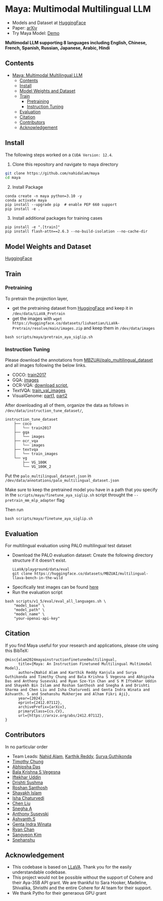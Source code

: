 # Maya: Multimodal Multilingual LLM

- Models and Dataset at [HuggingFace](https://huggingface.co/maya-multimodal)
- Paper: [arXiv](https://arxiv.org/abs/2412.07112)
- Try Maya Model: [Demo](https://huggingface.co/spaces/kkr5155/maya_demo)


<b>Multimodal LLM supporting 8 languages including English, Chinese, French, Spanish, Russian, Japanese, Arabic, Hindi</b>

## Contents
- [Maya: Multimodal Multilingual LLM](#maya-multimodal-multilingual-llm)
  - [Contents](#contents)
  - [Install](#install)
  - [Model Weights and Dataset](#model-weights-and-dataset)
  - [Train](#train)
    - [Pretraining](#pretraining)
    - [Instruction Tuning](#instruction-tuning)
  - [Evaluation](#evaluation)
  - [Citation](#citation)
  - [Contributors](#contributors)
  - [Acknowledgement](#acknowledgement)

## Install

The following steps worked on a `CUDA Version: 12.4`. 

1. Clone this repository and navigate to maya directory
```bash
git clone https://github.com/nahidalam/maya
cd maya
```

2. Install Package
```Shell
conda create -n maya python=3.10 -y
conda activate maya
pip install --upgrade pip  # enable PEP 660 support
pip install -e .
```

3. Install additional packages for training cases
```
pip install -e ".[train]"
pip install flash-attn==2.6.3 --no-build-isolation --no-cache-dir
```


## Model Weights and Dataset
[HuggingFace](https://huggingface.co/maya-multimodal)


## Train

### Pretraining

To pretrain the projection layer, 
- get the pretraining dataset from [HuggingFace](https://huggingface.co/maya-multimodal) and keep it in `/dev/data/LLaVA_Pretrain`
- get the images with `wget https://huggingface.co/datasets/liuhaotian/LLaVA-Pretrain/resolve/main/images.zip` and keep them in `/dev/data/images`
  
```
bash scripts/maya/pretrain_aya_siglip.sh
```

### Instruction Tuning
Please download the annotations from [MBZUAI/palo_multilingual_dataset](https://huggingface.co/datasets/MBZUAI/palo_multilingual_dataset) and all images following the below links.


- COCO: [train2017](http://images.cocodataset.org/zips/train2017.zip)
- GQA: [images](https://downloads.cs.stanford.edu/nlp/data/gqa/images.zip)
- OCR-VQA: [download script](https://drive.google.com/drive/folders/1_GYPY5UkUy7HIcR0zq3ZCFgeZN7BAfm_?usp=sharing),
- TextVQA: [train_val_images](https://dl.fbaipublicfiles.com/textvqa/images/train_val_images.zip)
- VisualGenome: [part1](https://cs.stanford.edu/people/rak248/VG_100K_2/images.zip), [part2](https://cs.stanford.edu/people/rak248/VG_100K_2/images2.zip)

After downloading all of them, organize the data as follows in `/dev/data/instruction_tune_dataset/`,


```
instruction_tune_dataset
    ├── coco
    │   └── train2017
    ├── gqa
    │   └── images
    ├── ocr_vqa
    │   └── images
    ├── textvqa
    │   └── train_images
    └── vg
        ├── VG_100K
        └── VG_100K_2
```

Put the `palo_multilingual_dataset.json` in `/dev/data/annotations/palo_multilingual_dataset.json`

Make sure to keep the pretrained model you have in a path that you specify in the `scripts/maya/finetune_aya_siglip.sh` script throught the `--pretrain_mm_mlp_adapter` flag

Then run
```
bash scripts/maya/finetune_aya_siglip.sh
```

## Evaluation

For multilingual evaluation using PALO multilingual test dataset
- Download the PALO evaluation dataset: Create the following directory structure if it doesn't exist.
  ```
  LLaVA/playground/data/eval
  git clone https://huggingface.co/datasets/MBZUAI/multilingual-llava-bench-in-the-wild
  ```
- Specifically test images can be found [here](https://huggingface.co/datasets/MBZUAI/multilingual-llava-bench-in-the-wild/tree/main/images)
- Run the evaluation script
```
bash scripts/v1_5/eval/eval_all_languages.sh \
    "model_base" \
    "model_path" \
    "model_name" \
    "your-openai-api-key"
```


## Citation

If you find Maya useful for your research and applications, please cite using this BibTeX:
```
@misc{alam2024mayainstructionfinetunedmultilingual,
      title={Maya: An Instruction Finetuned Multilingual Multimodal Model}, 
      author={Nahid Alam and Karthik Reddy Kanjula and Surya Guthikonda and Timothy Chung and Bala Krishna S Vegesna and Abhipsha Das and Anthony Susevski and Ryan Sze-Yin Chan and S M Iftekhar Uddin and Shayekh Bin Islam and Roshan Santhosh and Snegha A and Drishti Sharma and Chen Liu and Isha Chaturvedi and Genta Indra Winata and Ashvanth. S and Snehanshu Mukherjee and Alham Fikri Aji},
      year={2024},
      eprint={2412.07112},
      archivePrefix={arXiv},
      primaryClass={cs.CV},
      url={https://arxiv.org/abs/2412.07112}, 
}
```

## Contributors
In no particular order
- Team Leads: [Nahid Alam](https://github.com/nahidalam), [Karthik Reddy](https://github.com/Karthikreddyk99), [Surya Guthikonda](https://github.com/SuryaKrishna02)
- [Timothy Chung](https://github.com/timothycdc)
- [Abhipsha Das](https://github.com/chiral-carbon)
- [Bala Krishna S Vegesna](https://github.com/Satyajitv)
- [Iftekhar Uddin](https://github.com/iuddin)
- [Drishti Sushma](https://github.com/DrishtiShrrrma)
- [Roshan Santhosh](https://github.com/rsk2327)
- [Shayakh Islam](https://github.com/shayekhbinislam)
- [Isha Chaturvedi](https://github.com/ishacusp)
- [Chen Liu](https://github.com/ccliu2)
- [Snegha A](https://github.com/Asnegha)
- [Anthony Susevski](https://github.com/asusevski)
- [Ashvanth.S](https://github.com/ash-01xor)
- [Genta Indra Winata](https://github.com/gentaiscool)
- [Ryan Chan](https://github.com/rchan26)
- [Sangyeon Kim](https://github.com/KimSangYeon-DGU)
- [Snehanshu](https://github.com/pilot-j)


## Acknowledgement

- This codebase is based on [LLaVA](https://github.com/haotian-liu/LLaVA). Thank you for the easily understandable codebase.
- This project would not be possible without the support of Cohere and their Aya-35B API grant. We are thankful to Sara Hooker, Madeline, Shivalika, Shristhi and the entire Cohere for AI team for their support.
- We thank Pytho for their generaous GPU grant 
